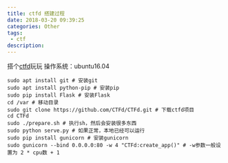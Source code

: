 ```yaml
---
title: ctfd 搭建过程
date: 2018-03-20 09:39:25
categories: Other
tags:
 - ctf
description:
---
```

搭个[ctfd](https://github.com/CTFd/CTFd)玩玩
操作系统：ubuntu16.04

<!-- more -->
```
sudo apt install git # 安装git
sudo apt install python-pip # 安装pip
sudo pip install Flask # 安装Flask
cd /var # 移动目录
sudo git clone https://github.com/CTFd/CTFd.git # 下载ctfd项目
cd CTFd
sudo ./prepare.sh # 执行sh，然后会安装很多东西
sudo python serve.py # 如果正常，本地已经可以运行
sudo pip install gunicorn # 安装gunicorn
sudo gunicorn --bind 0.0.0.0:80 -w 4 "CTFd:create_app()" # -w参数一般设置为 2 * cpu数 + 1
```
